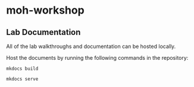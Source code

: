 # moh-workshop


## Lab Documentation

All of the lab walkthroughs and documentation can be hosted locally.

Host the documents by running the following commands in the repository:
```
mkdocs build

mkdocs serve
```